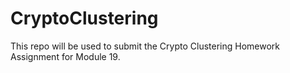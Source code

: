 # CryptoClustering
This repo will be used to submit the Crypto Clustering Homework Assignment for Module 19.
